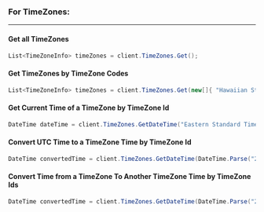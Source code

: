 ### For TimeZones:
---
#### Get all TimeZones


```cs
List<TimeZoneInfo> timeZones = client.TimeZones.Get();
```


#### Get TimeZones by TimeZone Codes


```cs
List<TimeZoneInfo> timeZones = client.TimeZones.Get(new[]{ "Hawaiian Standard Time", "Middle East Standard Time", "Greenland Standard Time" });
```


#### Get Current Time of a TimeZone by TimeZone Id


```cs
DateTime dateTime = client.TimeZones.GetDateTime("Eastern Standard Time");
```


#### Convert UTC Time to a TimeZone Time by TimeZone Id


```cs
DateTime convertedTime = client.TimeZones.GetDateTime(DateTime.Parse("2022-11-09 10:00:00 AM"), "Eastern Standard Time");
```

#### Convert Time from a TimeZone To Another TimeZone Time by TimeZone Ids


```cs
DateTime convertedTime = client.TimeZones.GetDateTime(DateTime.Parse("2022-11-08 12:00:00 PM"), "Middle East Standard Time", "Eastern Standard Time");
```
